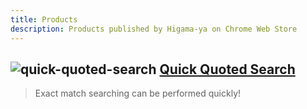 ```yaml
---
title: Products
description: Products published by Higama-ya on Chrome Web Store
---
```


## ![quick-quoted-search](/images/quick-quoted-search.svg) [Quick Quoted Search](https://chrome.google.com/webstore/detail/fmfkpdmdiaoafgooamkgdjdibkflhemm)

> Exact match searching can be performed quickly!

